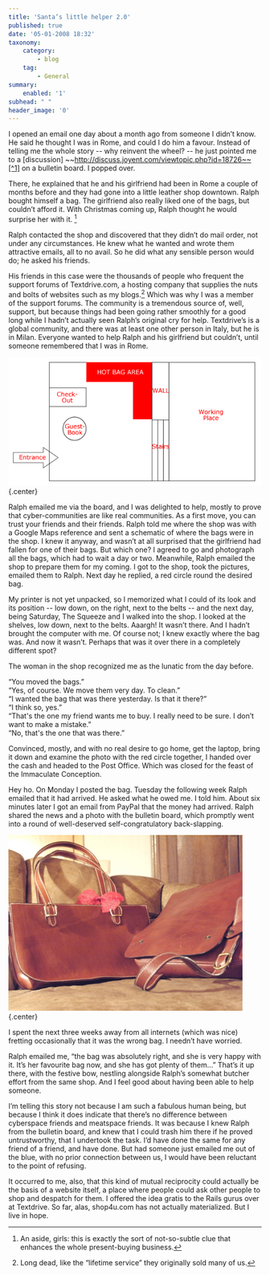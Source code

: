 ```yaml
---
title: 'Santa’s little helper 2.0'
published: true
date: '05-01-2008 18:32'
taxonomy:
    category:
        - blog
    tag:
        - General
summary:
    enabled: '1'
subhead: " "
header_image: '0'
---
```


I opened an email one day about a month ago from someone I didn’t know. He said he thought I was in Rome, and could I do him a favour. Instead of telling me the whole story -- why reinvent the wheel? -- he just pointed me to a [discussion] ~~http://discuss.joyent.com/viewtopic.php?id=18726~~[^1] on a bulletin board. I popped over.

[^1]: Long dead, like the “lifetime service” they originally sold many of us.

There, he explained that he and his girlfriend had been in Rome a couple of months before and they had gone into a little leather shop downtown. Ralph bought himself a bag. The girlfriend also really liked one of the bags, but couldn’t afford it. With Christmas coming up, Ralph thought he would surprise her with it. [^2]

Ralph contacted the shop and discovered that they didn’t do mail order, not under any circumstances. He knew what he wanted and wrote them attractive emails, all to no avail. So he did what any sensible person would do; he asked his friends.

His friends in this case were the thousands of people who frequent the support forums of Textdrive.com, a hosting company that supplies the nuts and bolts of websites such as my blogs.[^1] Which was why I was a member of the support forums. The community is a tremendous source of, well, support, but because things had been going rather smoothly for a good long while I hadn’t actually seen Ralph’s original cry for help. Textdrive’s is a global community, and there was at least one other person in Italy, but he is in Milan. Everyone wanted to help Ralph and his girlfriend but couldn’t, until someone remembered that I was in Rome.

![Floor plan of the leather shop](ibiz-roma.gif){.center} 

Ralph emailed me via the board, and I was delighted to help, mostly to prove that cyber-communities are like real communities. As a first move, you can trust your friends and their friends. Ralph told me where the shop was with a Google Maps reference and sent a schematic of where the bags were in the shop. I knew it anyway, and wasn’t at all surprised that the girlfriend had fallen for one of their bags. But which one? I agreed to go and photograph all the bags, which had to wait a day or two. Meanwhile, Ralph emailed the shop to prepare them for my coming. I got to the shop, took the pictures, emailed them to Ralph. Next day he replied, a red circle round the desired bag.

My printer is not yet unpacked, so I memorized what I could of its look and its position -- low down, on the right, next to the belts -- and the next day, being Saturday, The Squeeze and I walked into the shop. I looked at the shelves, low down, next to the belts. Aaargh! It wasn’t there. And I hadn’t brought the computer with me. Of course not; I knew exactly where the bag was. And now it wasn’t. Perhaps that was it over there in a completely different spot?

The woman in the shop recognized me as the lunatic from the day before.

“You moved the bags.”  
“Yes, of course. We move them very day. To clean.”  
“I wanted the bag that was there yesterday. Is that it there?”  
“I think so, yes.”  
“That's the one my friend wants me to buy. I really need to be sure. I don’t want to make a mistake.”  
“No, that's the one that was there.”

Convinced, mostly, and with no real desire to go home, get the laptop, bring it down and examine the photo with the red circle together, I handed over the cash and headed to the Post Office. Which was closed for the feast of the Immaculate Conception.

Hey ho. On Monday I posted the bag. Tuesday the following week Ralph emailed that it had arrived. He asked what he owed me. I told him. About six minutes later I got an email from PayPal that the money had arrived. Ralph shared the news and a photo with the bulletin board, which promptly went into a round of well-deserved self-congratulatory back-slapping.

![Photo of the bag I sent Ralph](pc222298.jpg){.center}

I spent the next three weeks away from all internets (which was nice) fretting occasionally that it was the wrong bag. I needn’t have worried.

Ralph emailed me, “the bag was absolutely right, and she is very happy with it. It’s her favourite bag now, and she has got plenty of them…” That’s it up there, with the festive bow, nestling alongside Ralph’s somewhat butcher effort from the same shop. And I feel good about having been able to help someone.

I’m telling this story not because I am such a fabulous human being, but because I think it does indicate that there’s no difference between cyberspace friends and meatspace friends. It was because I knew Ralph from the bulletin board, and knew that I could trash him there if he proved untrustworthy, that I undertook the task. I’d have done the same for any friend of a friend, and have done. But had someone just emailed me out of the blue, with no prior connection between us, I would have been reluctant to the point of refusing.

It occurred to me, also, that this kind of mutual reciprocity could actually be the basis of a website itself, a place where people could ask other people to shop and despatch for them. I offered the idea gratis to the Rails gurus over at Textdrive. So far, alas, shop4u.com has not actually materialized. But I live in hope.

[^2]: An aside, girls: this is exactly the sort of not-so-subtle clue that enhances the whole present-buying business.
